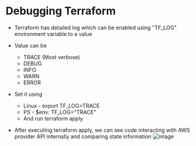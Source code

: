 # Debugging Terraform
- Terraform has detailed log which can be enabled using "TF_LOG" environment variable to a value
- Value can be
    - TRACE (Most verbose)
    - DEBUG
    - INFO
    - WARN
    - ERROR

- Set it using
    - Linux - export TF_LOG=TRACE
    - PS - $env: TF_LOG="TRACE"
    - And run terraform apply

- After executing terraform apply, we can see code interacting with AWS provider API internally and comparing state information
![image](https://github.com/niravmsoni/terraform-aws/assets/6556021/8d1459ec-94d8-4299-a4ac-2b3c15b272a2)
